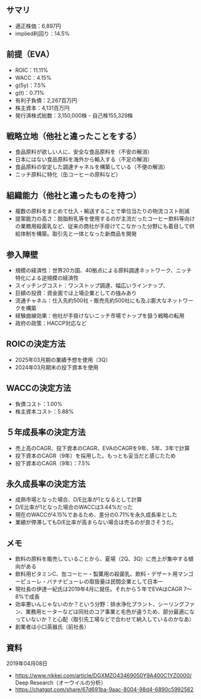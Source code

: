 ## サマリ
- 適正株価：6,897円
- implied利回り：14.5%

## 前提（EVA）
- ROIC：11.11%
- WACC：4.15%
- g(5y)：7.5%
- g(t)：0.71%
- 有利子負債：2,267百万円
- 株主資本：4,131百万円
- 発行済株式総数：3,150,000株 - 自己株155,329株

## 戦略立地（他社と違ったことをする）
- 食品原料が欲しい人に、安全な食品原料を（不安の解消）
- 日本にはない食品原料を海外から輸入する（不足の解消）
- 食品原料の安定した調達チャネルを構築している（不便の解消）
- ニッチ原料に特化（缶コーヒーの原料など）

## 組織能力（他社と違ったものを持つ）
- 複数の原料をまとめて仕入・輸送することで単位当たりの物流コスト削減
- 提案能力の高さ：脱脂粉乳等を使用するのが主流だったコーヒー飲料等向けの業務用殺菌乳など、従来の商社が手掛けてこなかった分野にも着目して供給体制を構築。取引先と一体となった新商品を開発

## 参入障壁
- 規模の経済性：世界20カ国、40拠点による原料調達ネットワーク、ニッチ特化による逆規模の経済性
- スイッチングコスト：ワンストップ調達、幅広いラインナップ、
- 巨額の投資：資金面では上場企業としての強みあり​
- 流通チャネル：仕入先約500社・販売先約500社にも及ぶ膨大なネットワークを構築
- 経験曲線効果：他社が手掛けないニッチ市場でトップを狙う戦略の転用
- 政府の政策：HACCP対応など

## ROICの決定方法
- 2025年03月期の業績予想を使用（3Q）
- 2024年03月期末の投下資本を使用

## WACCの決定方法
- 負債コスト：1.00%
- 株主資本コスト：5.88%

## ５年成長率の決定方法
- 売上高のCAGR、投下資本のCAGR、EVAのCAGRを9年、5年、3年で計算
- 投下資本のCAGR（9年）を採用した。もっとも妥当だと感じたため
- 投下資本のCAGR（9年）：7.5%

## 永久成長率の決定方法
- 成熟市場となった場合、D/E比率が1となるとして計算
- D/E比率が1となった場合のWACCは3.44%だった
- 現在のWACCが4.15%であるため、差分の0.71%を永久成長率とした
- 業績が停滞してもD/E比率が高まらない場合は売るのが良さそうだ。

## メモ
- 飲料の原料を販売していることから、夏場（2Q、3Q）に売上が集中する傾向がある
- 飲料用ビタミンC、缶コーヒー・製菓用の殺菌乳、飲料・デザート用マンゴーピューレ・バナナピューレの取扱量は民間企業として日本一
- 現社長の伊達一紀氏は2019年4月に就任。それから５年でEVAはCAGR 7〜8%で成長
- 効率悪いんじゃないのか？という分野：排水浄化プラント、シーリングファン、業務用ヒーターなどは同社のコア事業と毛色が違うため、部分最適になっていないか？と心配（取引先工場などで合わせて納入しているのかなあ）
- 創業者は小口英器氏（前社長）

## 資料
2019年04月08日
- https://www.nikkei.com/article/DGXMZO43469050Y9A400C1YZ0000/
Deep Research（オーウイルの分析）
- https://chatgpt.com/share/67d691ba-9aac-8004-98d4-6890c5992562